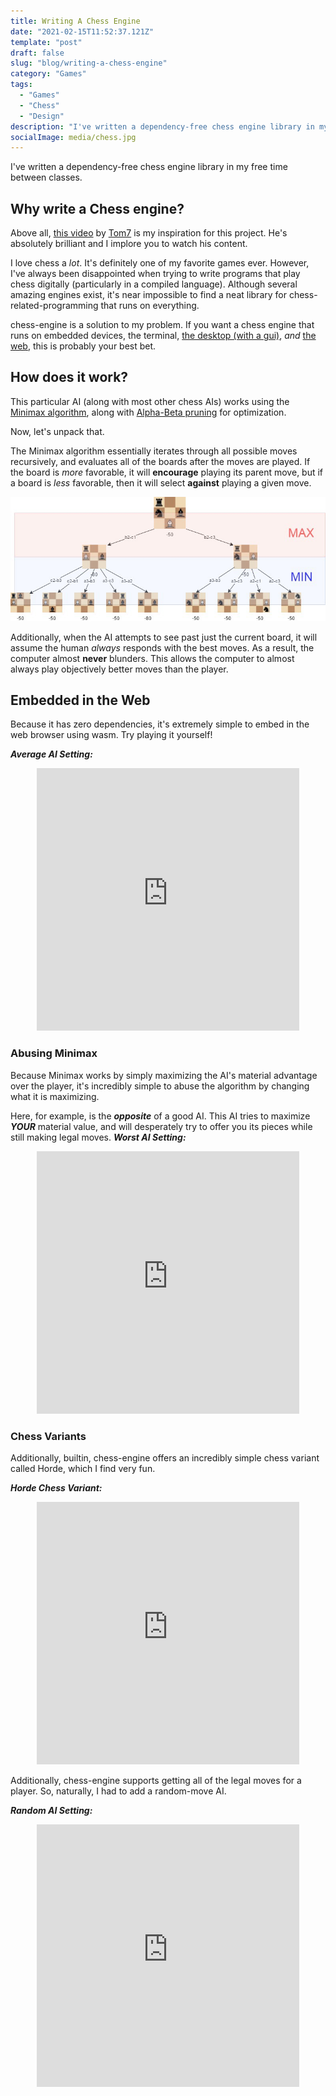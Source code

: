 ```yaml
---
title: Writing A Chess Engine
date: "2021-02-15T11:52:37.121Z"
template: "post"
draft: false
slug: "blog/writing-a-chess-engine"
category: "Games"
tags:
  - "Games"
  - "Chess"
  - "Design"
description: "I've written a dependency-free chess engine library in my free time between classes."
socialImage: media/chess.jpg
---
```


I've written a dependency-free chess engine library in my free time between classes.
## Why write a Chess engine?

Above all, [this video](https://www.youtube.com/watch?v=DpXy041BIlA&t=7s) by [Tom7](http://tom7.org/) is my inspiration for this project. He's absolutely brilliant and I implore you to watch his content.

I love chess a _lot_. It's definitely one of my favorite games ever. However, I've always been disappointed when trying to write programs that play chess digitally (particularly in a compiled language). Although several amazing engines exist, it's near impossible to find a neat library for chess-related-programming that runs on everything.

chess-engine is a solution to my problem. If you want a chess engine that runs on embedded devices, the terminal, [the desktop (with a gui)](https://github.com/adam-mcdaniel/chess-engine/tree/main/examples/chess-gui), _and_ [the web](https://adam-mcdaniel.github.io/chess-engine/docs/book/index.html#average-ai), this is probably your best bet.

## How does it work?

This particular AI (along with most other chess AIs) works using the [Minimax algorithm](https://en.wikipedia.org/wiki/Minimax), along with [Alpha-Beta pruning](https://en.wikipedia.org/wiki/Alpha%E2%80%93beta_pruning) for optimization.

Now, let's unpack that.

The Minimax algorithm essentially iterates through all possible moves recursively, and evaluates all of the boards after the moves are played. If the board is _more_ favorable, it will **encourage** playing its parent move, but if a board is _less_ favorable, then it will select **against** playing a given move.

![Minimax](./media/mini-max.jpeg)

Additionally, when the AI attempts to see past just the current board, it will assume the human _always_ responds with the best moves. As a result, the computer almost **never** blunders.
This allows the computer to almost always play objectively better moves than the player.


## Embedded in the Web

Because it has zero dependencies, it's extremely simple to embed in the web browser using wasm. Try playing it yourself!

***Average AI Setting:***
<div align="center">
  <embed type="text/html" src="https://adam-mcdaniel.github.io/chess-engine/examples/chess-web/chess-best.html" width="420" height="420"/>
</div>


### Abusing Minimax

Because Minimax works by simply maximizing the AI's material advantage over the player, it's incredibly simple to abuse the algorithm by changing what it is maximizing.

Here, for example, is the ***opposite*** of a good AI. This AI tries to maximize ***YOUR*** material value, and will desperately try to offer you its pieces while still making legal moves.
***Worst AI Setting:***
<div align="center">
    <embed type="text/html" src="https://adam-mcdaniel.github.io/chess-engine/examples/chess-web/chess-worst.html" width="420" height="420"/>
</div>

### Chess Variants

Additionally, builtin, chess-engine offers an incredibly simple chess variant called Horde, which I find very fun.

***Horde Chess Variant:***
<div align="center">
    <embed type="text/html" src="https://adam-mcdaniel.github.io/chess-engine/examples/chess-web/chess-horde.html" width="420" height="420"/>
</div>

Additionally, chess-engine supports getting all of the legal moves for a player. So, naturally, I had to add a random-move AI.

***Random AI Setting:***
<div align="center">
    <embed type="text/html" src="https://adam-mcdaniel.github.io/chess-engine/examples/chess-web/chess-random.html" width="420" height="420"/>
</div>
